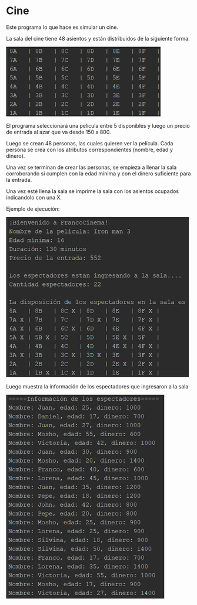 # Cine

Este programa lo que hace es simular un cine.

La sala del cine tiene 48 asientos y están distribuidos de la siguiente forma:

![Image_text](https://github.com/Franco940/Cine/blob/master/disposicionAsientos.png)


El programa seleccionará una película entre 5 disponibles y luego un precio de entrada al azar que va desde 150 a 800.

Luego se crean 48 personas, las cuales quieren ver la película. Cada persona se crea con los atributos correspondientes (nombre, edad y dinero).

Una vez se terminan de crear las personas, se empieza a llenar la sala corroborando si cumplen con la edad mínima y con el dinero suficiente para la entrada.

Una vez esté llena la sala se imprime la sala con los asientos ocupados indicandolo con una X.


Ejemplo de ejecución: 

![Image_text](https://github.com/Franco940/Cine/blob/master/ejemploEjecucion1.png)


Luego muestra la información de los espectadores que ingresaron a la sala

![Image_text](https://github.com/Franco940/Cine/blob/master/ejemploEjecucion2.png)
